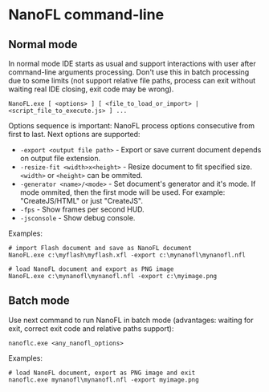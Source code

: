 # NanoFL command-line


## Normal mode
In normal mode IDE starts as usual and support interactions with user after command-line arguments processing.
Don't use this in batch processing due to some limits (not support relative file paths, process can exit without waiting real IDE closing, exit code may be wrong).
```
NanoFL.exe [ <options> ] [ <file_to_load_or_import> | <script_file_to_execute.js> ] ...
```

Options sequence is important: NanoFL process options consecutive from first to last. Next options are supported:

* `-export <output file path>` - Export or save current document depends on output file extension.
* `-resize-fit <width>x<height>` - Resize document to fit specified size. `<width>` or `<height>` can be ommited.
* `-generator <name>/<mode>` - Set document's generator and it's mode. If mode ommited, then the first mode will be used. For example: "CreateJS/HTML" or just "CreateJS".
* `-fps` - Show frames per second HUD.
* `-jsconsole` - Show debug console.

Examples:
```
# import Flash document and save as NanoFL document
NanoFL.exe c:\myflash\myflash.xfl -export c:\mynanofl\mynanofl.nfl

# load NanoFL document and export as PNG image
NanoFL.exe c:\mynanofl\mynanofl.nfl -export c:\myimage.png
```


## Batch mode
Use next command to run NanoFL in batch mode (advantages: waiting for exit, correct exit code and relative paths support):
```
nanoflc.exe <any_nanofl_options>
```
		
Examples:
```
# load NanoFL document, export as PNG image and exit
nanoflc.exe mynanofl\mynanofl.nfl -export myimage.png
```
